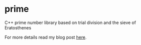 # prime

C++ prime number library based on trial division and the sieve of Eratosthenes

For more details read my blog post [here](https://yuukikonnobot.wordpress.com/2021/12/09/cpp-primality-test-prime-number-generation-factorization-elementary/).
